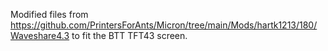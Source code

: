 Modified files from https://github.com/PrintersForAnts/Micron/tree/main/Mods/hartk1213/180/Waveshare4.3 to fit the BTT TFT43 screen.